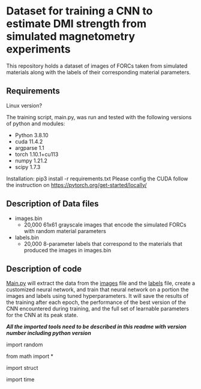 # Dataset for training a CNN to estimate DMI strength from simulated magnetometry experiments

This repository holds a dataset of images of FORCs taken from simulated materials along with the labels of their corresponding material parameters.

## Requirements
Linux version?

The training script, main.py, was run and tested with the following versions of python and modules:
- Python 3.8.10
- cuda 11.4.2
- argparse 1.1
- torch 1.10.1+cu113
- numpy 1.21.2
- scipy 1.7.3

Installation:
pip3 install -r requirements.txt
Please config the CUDA follow the instruction on https://pytorch.org/get-started/locally/
## Description of Data files
- images.bin
  - 20,000 61x61 grayscale images that encode the simulated FORCs with random material parameters
- labels.bin
  - 20,000 8-parameter labels that correspond to the materials that produced the images in images.bin

## Description of code
[Main.py](main.py) will extract the data from the [images](images.bin) file and the [labels](labels.bin) file, create a customized neural network, and train that neural network on a portion the images and labels using tuned hyperparameters. It will save the results of the training after each epoch, the performance of the best version of the CNN encountered during training, and the full set of learnable parameters for the CNN at its peak state.


***All the imported tools need to be described in this readme with version number including python version***

import random

from math import *

import struct

import time

